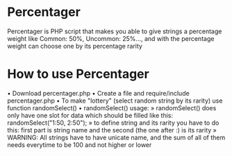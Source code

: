 # Percentager
Percentager is PHP script that makes you able to give strings a percentage weight like Common: 50%, Uncommon: 25%..., and with the percentage weight can choose one by its percentage rarity

# How to use Percentager

• Download percentager.php
• Create a file and require/include percentager.php
• To make "lottery" (select random string by its rarity) use function randomSelect()
• randomSelect() usage:
  » randomSelect() does only have one slot for data which should be filled like this: randomSelect("1:50, 2:50");
  » to define string and its rarity you have to do this: first part is string name and the second (the one after :) is its rarity
  » WARNING: All strings have to have unicate name, and the sum of all of them needs everytime to be 100 and not higher or lower
  
